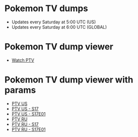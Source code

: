 # Pokemon TV dumps
- Updates every Saturday at 5:00 UTC (US)
- Updates every Saturday at 6:00 UTC (GLOBAL)

# Pokemon TV dump viewer
- [Watch PTV](https://seiya-dev.github.io/pokemon-tv/watch/)

# Pokemon TV dump viewer with params
- [PTV US](https://seiya-dev.github.io/pokemon-tv/watch/#/us/)
- [PTV US - S17](https://seiya-dev.github.io/pokemon-tv/watch/#/us/channel?id=series-season17)
- [PTV US - S17E01](https://seiya-dev.github.io/pokemon-tv/watch/#/us/video?id=197326d3a7f947b68a77440ab3cb4591)
- [PTV RU](https://seiya-dev.github.io/pokemon-tv/watch/#/ru/)
- [PTV RU - S17](https://seiya-dev.github.io/pokemon-tv/watch/#/ru/channel?id=series-season17)
- [PTV RU - S17E01](https://seiya-dev.github.io/pokemon-tv/watch/#/ru/video?id=526ce5a953ab49688deeaa7bebcc2f1d)
